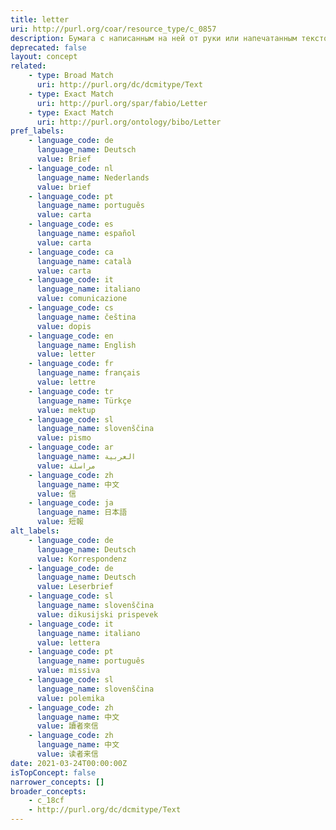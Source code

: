 ```yaml
---
title: letter
uri: http://purl.org/coar/resource_type/c_0857
description: Бумага с написанным на ней от руки или напечатанным текстом, служащая средством общения между физическими лицами и/или представителями юридических лиц. Как правило, письмо доставляется почтовой службой или публикуется в периодическом издании. В последнем случае, письмо адресовывается редактору/редакции, и комментирует или обсуждает статью, опубликованную ранее в этом периодическом издании, или представляет интерес для конкретной читательской аудитории.
deprecated: false
layout: concept
related:
    - type: Broad Match
      uri: http://purl.org/dc/dcmitype/Text
    - type: Exact Match
      uri: http://purl.org/spar/fabio/Letter
    - type: Exact Match
      uri: http://purl.org/ontology/bibo/Letter
pref_labels:
    - language_code: de
      language_name: Deutsch
      value: Brief
    - language_code: nl
      language_name: Nederlands
      value: brief
    - language_code: pt
      language_name: português
      value: carta
    - language_code: es
      language_name: español
      value: carta
    - language_code: ca
      language_name: català
      value: carta
    - language_code: it
      language_name: italiano
      value: comunicazione
    - language_code: cs
      language_name: čeština
      value: dopis
    - language_code: en
      language_name: English
      value: letter
    - language_code: fr
      language_name: français
      value: lettre
    - language_code: tr
      language_name: Türkçe
      value: mektup
    - language_code: sl
      language_name: slovenščina
      value: pismo
    - language_code: ar
      language_name: العربية
      value: مراسلة
    - language_code: zh
      language_name: 中文
      value: 信
    - language_code: ja
      language_name: 日本語
      value: 短報
alt_labels:
    - language_code: de
      language_name: Deutsch
      value: Korrespondenz
    - language_code: de
      language_name: Deutsch
      value: Leserbrief
    - language_code: sl
      language_name: slovenščina
      value: dikusijski prispevek
    - language_code: it
      language_name: italiano
      value: lettera
    - language_code: pt
      language_name: português
      value: missiva
    - language_code: sl
      language_name: slovenščina
      value: polemika
    - language_code: zh
      language_name: 中文
      value: 讀者來信
    - language_code: zh
      language_name: 中文
      value: 读者来信
date: 2021-03-24T00:00:00Z
isTopConcept: false
narrower_concepts: []
broader_concepts:
    - c_18cf
    - http://purl.org/dc/dcmitype/Text
---
```


